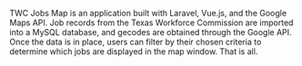 TWC Jobs Map is an application built with Laravel, Vue.js, and the Google Maps API.  Job records from the Texas Workforce Commission are imported into a MySQL database, and gecodes are obtained through the Google API. Once the data is in place, users can filter by their chosen criteria to determine which jobs are displayed in the map window.  That is all.
